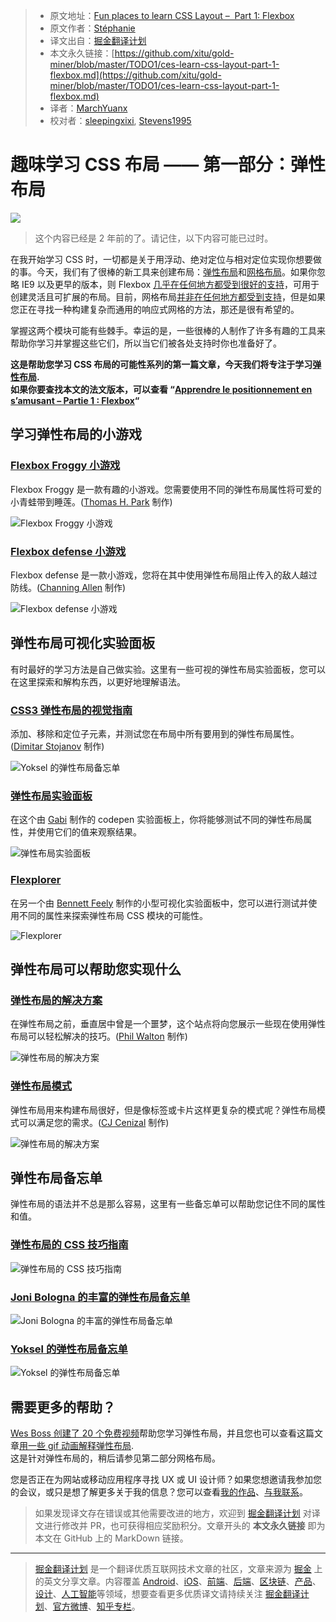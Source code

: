 > * 原文地址：[Fun places to learn CSS Layout –  Part 1: Flexbox](https://stephaniewalter.design/blog/fun-places-learn-css-layout-part-1-flexbox/)
> * 原文作者：[Stéphanie](https://stephaniewalter.design)
> * 译文出自：[掘金翻译计划](https://github.com/xitu/gold-miner)
> * 本文永久链接：[https://github.com/xitu/gold-miner/blob/master/TODO1/ces-learn-css-layout-part-1-flexbox.md](https://github.com/xitu/gold-miner/blob/master/TODO1/ces-learn-css-layout-part-1-flexbox.md)
> * 译者：[MarchYuanx](https://github.com/MarchYuanx)
> * 校对者：[sleepingxixi](https://github.com/sleepingxixi), [Stevens1995](https://github.com/Stevens1995)

# 趣味学习 CSS 布局 —— 第一部分：弹性布局

![](https://stephaniewalter.design/wp-content/uploads/2017/05/flexboxfun.jpg)

> 这个内容已经是 2 年前的了。请记住，以下内容可能已过时。

在我开始学习 CSS 时，一切都是关于用浮动、绝对定位与相对定位实现你想要做的事。今天，我们有了很棒的新工具来创建布局：[弹性布局](https://www.w3.org/TR/css-flexbox-1/)和[网格布局](https://www.w3.org/TR/css3-grid-layout/)。如果你忽略 IE9 以及更早的版本，则 Flexbox [几乎在任何地方都受到很好的支持](http://caniuse.com/#feat=css-grid)，可用于创建灵活且可扩展的布局。目前，网格布局[并非在任何地方都受到支持](http://caniuse.com/#feat=css-grid)，但是如果您正在寻找一种构建复杂而通用的响应式网格的方法，那还是很有希望的。

掌握这两个模块可能有些棘手。幸运的是，一些很棒的人制作了许多有趣的工具来帮助你学习并掌握这些它们，所以当它们被各处支持时你也准备好了。

**这是帮助您学习 CSS 布局的可能性系列的第一篇文章，今天我们将专注于学习[弹性布局](https://www.w3.org/TR/css-flexbox-1/).**  
**如果你要查找本文的法文版本，可以查看 “[Apprendre le positionnement en s’amusant – Partie 1 : Flexbox](https://www.creativejuiz.fr/blog/css-css3/apprendre-positionnement-flexbox-s-amusant)“**

## 学习弹性布局的小游戏

### [Flexbox Froggy 小游戏](http://flexboxfroggy.com/)

Flexbox Froggy 是一款有趣的小游戏。您需要使用不同的弹性布局属性将可爱的小青蛙带到睡莲。([Thomas H. Park](https://twitter.com/thomashpark) 制作)  

![Flexbox Froggy 小游戏](https://stephaniewalter.design/wp-content/uploads/2017/05/learn-flexbox-1-1040x734.png)

### [Flexbox defense 小游戏](http://www.flexboxdefense.com/)

Flexbox defense 是一款小游戏，您将在其中使用弹性布局阻止传入的敌人越过防线。([Channing Allen](https://twitter.com/ChanningAllen) 制作)  

![Flexbox defense 小游戏](https://stephaniewalter.design/wp-content/uploads/2017/05/learn-flexbox-2-1040x734.png)

## 弹性布局可视化实验面板

有时最好的学习方法是自己做实验。这里有一些可视的弹性布局实验面板，您可以在这里探索和解构东西，以更好地理解语法。

### [CSS3 弹性布局的视觉指南](https://demos.scotch.io/visual-guide-to-css3-flexbox-flexbox-playground/demos/)

添加、移除和定位子元素，并测试您在布局中所有要用到的弹性布局属性。([Dimitar Stojanov](https://twitter.com/justd100) 制作)  

![Yoksel 的弹性布局备忘单](https://stephaniewalter.design/wp-content/uploads/2017/05/learn-flexbox-5-1040x734.png)

### [弹性布局实验面板](http://codepen.io/enxaneta/full/adLPwv/)

在这个由 [Gabi](https://twitter.com/w3unpocodetodo) 制作的 codepen 实验面板上，你将能够测试不同的弹性布局属性，并使用它们的值来观察结果。

![弹性布局实验面板](https://stephaniewalter.design/wp-content/uploads/2017/05/learn-flexbox-7-1040x734.png)

### [Flexplorer](http://bennettfeely.com/flexplorer/)

在另一个由 [Bennett Feely](https://twitter.com/bennettfeely) 制作的小型可视化实验面板中，您可以进行测试并使用不同的属性来探索弹性布局 CSS 模块的可能性。

![Flexplorer](https://stephaniewalter.design/wp-content/uploads/2017/05/learn-flexbox-11-1040x734.png)

## 弹性布局可以帮助您实现什么

### [弹性布局的解决方案](https://philipwalton.github.io/solved-by-flexbox/)

在弹性布局之前，垂直居中曾是一个噩梦，这个站点将向您展示一些现在使用弹性布局可以轻松解决的技巧。([Phil Walton](https://twitter.com/philwalton) 制作)  

![弹性布局的解决方案](https://stephaniewalter.design/wp-content/uploads/2017/05/learn-flexbox-9-1040x734.png)

### [弹性布局模式](http://www.flexboxpatterns.com/home)

弹性布局用来构建布局很好，但是像标签或卡片这样更复杂的模式呢？弹性布局模式可以满足您的需求。([CJ Cenizal](https://twitter.com/thecjcenizal) 制作)  

![弹性布局的解决方案](https://stephaniewalter.design/wp-content/uploads/2017/05/learn-flexbox-8-1040x734.png)

## 弹性布局备忘单

弹性布局的语法并不总是那么容易，这里有一些备忘单可以帮助您记住不同的属性和值。

### [弹性布局的 CSS 技巧指南](https://css-tricks.com/snippets/css/a-guide-to-flexbox/)

![弹性布局的 CSS 技巧指南](https://stephaniewalter.design/wp-content/uploads/2017/05/learn-flexbox-3-1040x734.png)

### [Joni Bologna 的丰富的弹性布局备忘单](http://jonibologna.com/flexbox-cheatsheet/)

![Joni Bologna 的丰富的弹性布局备忘单](https://stephaniewalter.design/wp-content/uploads/2017/05/learn-flexbox-4-1040x734.png)

### [Yoksel 的弹性布局备忘单](http://yoksel.github.io/flex-cheatsheet/)

![Yoksel 的弹性布局备忘单](https://stephaniewalter.design/wp-content/uploads/2017/05/learn-flexbox-6-1040x734.png)

## 需要更多的帮助？

[Wes Boss 创建了 20 个免费视频](https://flexbox.io/#/)帮助您学习弹性布局，并且您也可以查看这篇文章[用一些 gif 动画解释弹性布局](https://medium.freecodecamp.com/an-animated-guide-to-flexbox-d280cf6afc35).  
这是针对弹性布局的，稍后请参见第二部分网格布局。

您是否正在为网站或移动应用程序寻找 UX 或 UI 设计师？如果您想邀请我参加您的会议，或只是想了解更多关于我的信息？您可以查看[我的作品](https://stephaniewalter.design/#work)、[与我联系](#contact)。

> 如果发现译文存在错误或其他需要改进的地方，欢迎到 [掘金翻译计划](https://github.com/xitu/gold-miner) 对译文进行修改并 PR，也可获得相应奖励积分。文章开头的 **本文永久链接** 即为本文在 GitHub 上的 MarkDown 链接。

---

> [掘金翻译计划](https://github.com/xitu/gold-miner) 是一个翻译优质互联网技术文章的社区，文章来源为 [掘金](https://juejin.im) 上的英文分享文章。内容覆盖 [Android](https://github.com/xitu/gold-miner#android)、[iOS](https://github.com/xitu/gold-miner#ios)、[前端](https://github.com/xitu/gold-miner#前端)、[后端](https://github.com/xitu/gold-miner#后端)、[区块链](https://github.com/xitu/gold-miner#区块链)、[产品](https://github.com/xitu/gold-miner#产品)、[设计](https://github.com/xitu/gold-miner#设计)、[人工智能](https://github.com/xitu/gold-miner#人工智能)等领域，想要查看更多优质译文请持续关注 [掘金翻译计划](https://github.com/xitu/gold-miner)、[官方微博](http://weibo.com/juejinfanyi)、[知乎专栏](https://zhuanlan.zhihu.com/juejinfanyi)。
